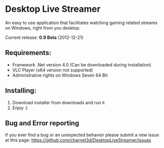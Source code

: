 Desktop Live Streamer
===================

An easy to use application that facilitates watching gaming related streams on Windows, right from you desktop.

Current release: **0.9 Beta** (2012-12-21)

Requirements:
-------------

* Framework .Net version 4.0 (Can be downloaded during installation)
* VLC Player (x64 version not supported)
* Administrative rights on Windows Seven 64 Bit


Installing:
-----------

1. Download installer from downloads and run it
2. Enjoy :)


Bug and Error reporting
-----------------------

If you ever find a bug or an unexpected behavior please submit a new issue at this page:
https://github.com/charnet3d/DesktopLiveStreamer/issues